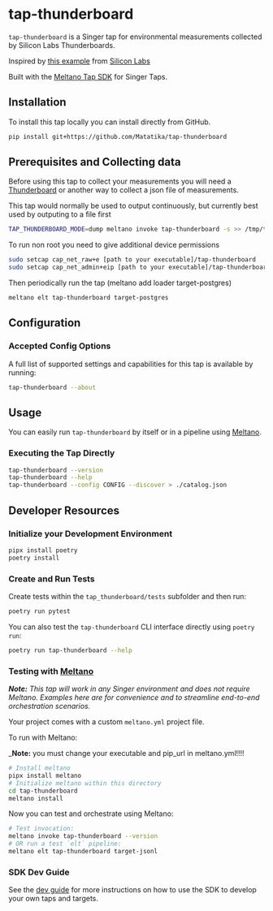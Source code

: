 # tap-thunderboard

`tap-thunderboard` is a Singer tap for environmental measurements collected by Silicon Labs Thunderboards.

Inspired by [this example](https://github.com/siliconlabs/thundercloud) from [Silicon Labs](https://www.silabs.com/community/projects.entry.html/2017/03/08/thunderboard_sensew-Scqr)

Built with the [Meltano Tap SDK](https://sdk.meltano.com) for Singer Taps.


## Installation

To install this tap locally you can install directly from GitHub.

```bash
pip install git+https://github.com/Matatika/tap-thunderboard
```

## Prerequisites and Collecting data

Before using this tap to collect your measurements you will need a [Thunderboard](https://www.silabs.com/development-tools/thunderboard/thunderboard-bg22-kit)
or another way to collect a json file of measurements.

This tap would normally be used to output continuously, but currently best used by outputing to a file first
```bash
TAP_THUNDERBOARD_MODE=dump meltano invoke tap-thunderboard -s >> /tmp/tap-thunderboard/capture.out
```

To run non root you need to give additional device permissions
```bash
sudo setcap cap_net_raw+e [path to your executable]/tap-thunderboard
sudo setcap cap_net_admin+eip [path to your executable]/tap-thunderboard
```

Then periodically run the tap (meltano add loader target-postgres)
```bash
meltano elt tap-thunderboard target-postgres
```


## Configuration

### Accepted Config Options

A full list of supported settings and capabilities for this
tap is available by running:

```bash
tap-thunderboard --about
```

## Usage

You can easily run `tap-thunderboard` by itself or in a pipeline using [Meltano](https://meltano.com/).

### Executing the Tap Directly

```bash
tap-thunderboard --version
tap-thunderboard --help
tap-thunderboard --config CONFIG --discover > ./catalog.json
```

## Developer Resources

### Initialize your Development Environment

```bash
pipx install poetry
poetry install
```

### Create and Run Tests

Create tests within the `tap_thunderboard/tests` subfolder and
  then run:

```bash
poetry run pytest
```

You can also test the `tap-thunderboard` CLI interface directly using `poetry run`:

```bash
poetry run tap-thunderboard --help
```

### Testing with [Meltano](https://www.meltano.com)

_**Note:** This tap will work in any Singer environment and does not require Meltano.
Examples here are for convenience and to streamline end-to-end orchestration scenarios._

Your project comes with a custom `meltano.yml` project file.

To run with Meltano:

_**Note:** you must change your executable and pip_url in meltano.yml!!!!

```bash
# Install meltano
pipx install meltano
# Initialize meltano within this directory
cd tap-thunderboard
meltano install
```

Now you can test and orchestrate using Meltano:

```bash
# Test invocation:
meltano invoke tap-thunderboard --version
# OR run a test `elt` pipeline:
meltano elt tap-thunderboard target-jsonl
```

### SDK Dev Guide

See the [dev guide](https://sdk.meltano.com/en/latest/dev_guide.html) for more instructions on how to use the SDK to 
develop your own taps and targets.
